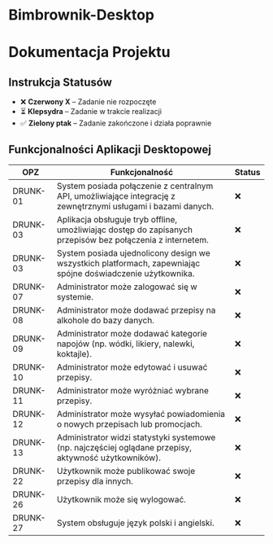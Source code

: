 # Bimbrownik-Desktop

# Dokumentacja Projektu

## Instrukcja Statusów
- ❌ **Czerwony X** – Zadanie nie rozpoczęte
- ⏳ **Klepsydra** – Zadanie w trakcie realizacji
- ✅ **Zielony ptak** – Zadanie zakończone i działa poprawnie

## Funkcjonalności Aplikacji Desktopowej

| OPZ      | Funkcjonalność                                              | Status |
|----------|-------------------------------------------------------------|--------|
| DRUNK-01 | System posiada połączenie z centralnym API, umożliwiające integrację z zewnętrznymi usługami i bazami danych. | ❌      |
| DRUNK-03 | Aplikacja obsługuje tryb offline, umożliwiając dostęp do zapisanych przepisów bez połączenia z internetem. | ❌      |
| DRUNK-03 | System posiada ujednolicony design we wszystkich platformach, zapewniając spójne doświadczenie użytkownika. | ❌      |
| DRUNK-07 | Administrator może zalogować się w systemie.                | ❌      |
| DRUNK-08 | Administrator może dodawać przepisy na alkohole do bazy danych. | ❌      |
| DRUNK-09 | Administrator może dodawać kategorie napojów (np. wódki, likiery, nalewki, koktajle). | ❌      |
| DRUNK-10 | Administrator może edytować i usuwać przepisy.              | ❌      |
| DRUNK-11 | Administrator może wyróżniać wybrane przepisy.              | ❌      |
| DRUNK-12 | Administrator może wysyłać powiadomienia o nowych przepisach lub promocjach. | ❌      |
| DRUNK-13 | Administrator widzi statystyki systemowe (np. najczęściej oglądane przepisy, aktywność użytkowników). | ❌      |
| DRUNK-22 | Użytkownik może publikować swoje przepisy dla innych.       | ❌      |
| DRUNK-26 | Użytkownik może się wylogować.                              | ❌      |
| DRUNK-27 | System obsługuje język polski i angielski.                  | ❌      |